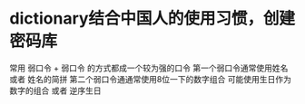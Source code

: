 # dictionary结合中国人的使用习惯，创建密码库
常用  弱口令 + 弱口令  的方式都成一个较为强的口令
第一个弱口令通常使用姓名  或者  姓名的简拼
 第二个弱口令通通常使用8位一下的数字组合   可能使用生日作为数字的组合   或者 逆序生日
